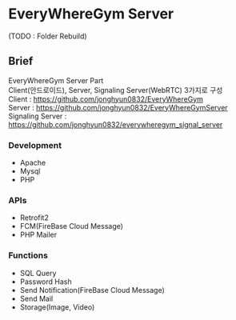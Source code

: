 # EveryWhereGym Server
(TODO : Folder Rebuild)
## Brief
EveryWhereGym Server Part  
Client(안드로이드), Server, Signaling Server(WebRTC) 3가지로 구성  
Client : https://github.com/jonghyun0832/EveryWhereGym  
Server : https://github.com/jonghyun0832/EveryWhereGymServer  
Signaling Server : https://github.com/jonghyun0832/everywheregym_signal_server  

### Development
* Apache
* Mysql
* PHP

### APIs
* Retrofit2
* FCM(FireBase Cloud Message)
* PHP Mailer

### Functions
* SQL Query
* Password Hash
* Send Notification(FireBase Cloud Message)
* Send Mail
* Storage(Image, Video)

